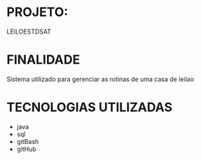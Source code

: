 # PROJETO:
LEILOESTDSAT 
# FINALIDADE
Sistema utilizado para gerenciar as rotinas de uma casa de leilao 
# TECNOLOGIAS UTILIZADAS
- java 
- sql
- gitBash
- gitHub
